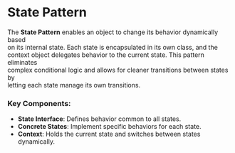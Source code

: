 # State Pattern

The **State Pattern** enables an object to change its behavior dynamically based  
on its internal state. Each state is encapsulated in its own class, and the  
context object delegates behavior to the current state. This pattern eliminates  
complex conditional logic and allows for cleaner transitions between states by  
letting each state manage its own transitions.

### Key Components:
- **State Interface**: Defines behavior common to all states.
- **Concrete States**: Implement specific behaviors for each state.
- **Context**: Holds the current state and switches between states dynamically.
